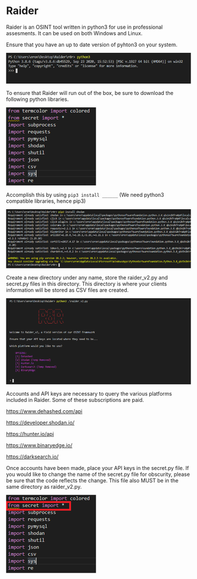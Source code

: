 # Raider

Raider is an OSINT tool written in python3 for use in professional assesments. It can be used on both Windows and Linux. 

Ensure that you have an up to date version of pyhton3 on your system. 

![](readme_images/r8r_4.PNG )

To ensure that Raider will run out of the box, be sure to download the following python libraries.

![](readme_images/r8r_2.PNG )

Accomplish this by using `pip3 install ______` (We need python3 compatible libraries, hence pip3)

![](readme_images/r8r_3.PNG )

Create a new directory under any name, store the raider_v2.py and secret.py files in this directory. This directory is where your clients information will be stored as CSV files are created. 

![](readme_images/r8r_1.PNG )

Accounts and API keys are necessary to query the various platforms included in Raider. Some of these subscriptions are paid.   

https://www.dehashed.com/api

https://developer.shodan.io/

https://hunter.io/api

https://www.binaryedge.io/

https://darksearch.io/

Once accounts have been made, place your API keys in the secret.py file. If you would like to change the name of the secret.py file for obscurity, please be sure that the code reflects the change. This file also MUST be in the same directory as raider_v2.py. 

![](readme_images/r8r_5.png ) 





